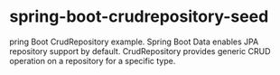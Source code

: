 # spring-boot-crudrepository-seed
pring Boot CrudRepository example. Spring Boot Data enables JPA repository support by default. CrudRepository provides generic CRUD operation on a repository for a specific type.
